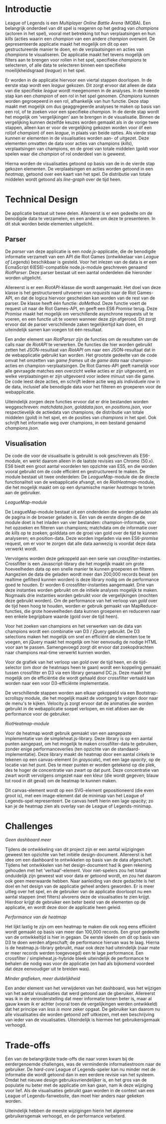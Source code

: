 Introductie
===========

League of Legends is een *Multiplayer Online Battle Arena* (MOBA). Een
belangrijk onderdeel van dit spel is reageren op het gedrag van
*champions* (actoren in het spel), vooral met betrekking tot hun
verplaatsingen en hun *kills* (acties waarin een *champion* van een
andere *champion* overwint. De gepresenteerde applicatie maakt het
mogelijk om dit op een gestructureerde manier te doen, en de
verplaatsingen en acties van *champions* te visualiseren. De applicatie
maakt het tevens mogelijk om filters aan te brengen voor rollen in het
spel, specifieke *champions* te selecteren, of alle data te selecteren
binnen een specifieke moeilijkheidsgraad (*league*) in het spel.

Er worden in de applicatie hiervoor een viertal stappen doorlopen. In de
eerste stap wordt een *league* gekozen. Dit zorgt ervoor dat alleen de
data van die specifieke *league* wordt meegenomen in de analyses. In de
tweede stap kan een *champion* of een rol in het spel genomen.
*Champions* kunnen worden gegroepeerd in een rol, afhankelijk van hun
functie. Deze stap maakt met mogelijk om dus geaggregeerde analyses te
maken op basis van een rol, of te zoeken voor een specifieke *champion*.
In de derde stap wordt het mogelijk om ’vergelijkingen’ aan te brengen
in de visualisatie. Binnen de vergelijking kunnen dezelfde keuzes worden
gemaakt als in de vorige twee stappen, alleen kan er voor de
vergelijking gekozen worden voor óf een rol(of *champion*) óf een
*league*, in plaats van beide opties. Als vierde stap kunnen er
elementen in de visualisaties worden aan- of uitgezet. Deze elementen
omvatten de data voor acties van champions (*kills*), verplaatsingen van
champions, en de groei van totale middelen (*gold*) voor spelen waar die
*champion* of rol onderdeel van is geweest.

Hierna worden de visualisaties getoond op basis van de in de vierde stap
gekozen elementen. De verplaatsingen en acties worden getoond in een
*heatmap*, getoond over een kaart van het spel. De distributie van
totale middelen wordt getoond als *line-graph* over de tijd heen.

Technical Design
================

De applicatie bestaat uit twee delen. Allereerst is er een gedeelte om
de benodigde data te verzamelen, en een andere om deze te presenteren.
In dit stuk worden beide elementen uitgelicht.

Parser
------

De *parser* van deze applicatie is een *node.js*-applicatie, die de
benodigde informatie verzamelt van een API die Riot Games (ontwikkelaar
van *League of Legends*) beschikbaar is gesteld. Voor het inlezen van de
data is er een EcmaScript 6(ES6)-compatible node.js-module geschreven
genaamd *RiotParser*. Deze parser bestaat uit een aantal onderdelen die
hieronder worden uitgelicht.

Allereerst is er een *RiotAPI*-klasse die wordt aangemaakt. Het doel van
deze klasse is het gestructureerd uitvoeren van *requests* naar de Riot
Games-API, en dat de logica hiervoor gescheiden kan worden van de rest
van de parser. De klasse heeft één functie: *doMethod*. Deze functie
voert de request uit naar de Riot Games-API, en geeft een ES6 *Promise*
terug. Deze *Promise* maakt het mogelijk om verschillende asynchrone
requests uit te voeren, en een functie uit te voeren wanneer deze zijn
afgerond. Dit zorgt ervoor dat de parser verschillende zaken
tegelijkertijd kan doen, en uiteindelijk samen kan voegen tot één
resultaat.

Een ander element van *RiotParser* zijn de functies om de resultaten van
de calls naar de *RiotAPI* te verwerken. De functies die hier worden
gebruikt zetten het JSON-resultaat van *RiotAPI* om naar een
JSON-resultaat dat in de webapplicatie gebruikt kan worden. Het grootste
gedeelte van de code omvat het omzetten van *game frames* uit de *game
data* naar champion-acties en champion-verplaatsingen. De Riot Games-API
geeft namelijk voor alle gevraagde matches een overzicht welke acties er
zijn uitgevoerd, en welke verplaatsingen er zijn uitgevoerd voor iedere
minuut van die game. De code leest deze acties, en schrijft iedere actie
weg als individuele *row* in de data, inclusief alle benodigde data voor
het filteren en groeperen voor de webapplicatie.

Uiteindelijk zorgen deze functies ervoor dat er drie bestanden worden
weggeschreven: *matchdata.json*, *golddata.json*, en *positions.json*,
voor respectievelijk de actiedata van champions, de distributie van
totale middelen (*gold*) in het spel, en de posities van *champions* in
het spel. Ook schrijft het informatie weg over champions, in een bestand
genaamd *champions.json*.

Visualisation
-------------

De code die voor de visualisatie is gebruikt is ook geschreven als
ES6-module, en werkt daarom alleen in de laatste revisies van Chrome
(50.x). ES6 biedt een groot aantal voordelen ten opzichte van ES5, en
die worden vooral gebruikt om de code efficiënt en gestructureerd te
maken. De module bestaat uit twee onderdelen: De *LeagueMap*-module die
de directe functionaliteit van de webapplicatie afvangt, en de
*RiotHeatmap*-module, die het mogelijk maakt om op een dynamische manier
*heatmaps* te tonen aan de gebruiker.

*LeagueMap-module*

De LeagueMap-module bestaat uit een onderdelen die worden geladen als de
pagina in de browser geladen is. Één van de eerste dingen die de module doet
is het inladen van vier bestanden: champion-informatie, voor het opzoeken en 
filteren van champions; matchdata om de informatie over de *kills* op te zoeken; 
golddata om de groei van gold over de tijd te kunnen analyseren; en position-data.
Deze worden ingeladen via een ES6-*promise* request, om er voor te zorgen dat
alle data aanwezig is voordat deze data verwerkt wordt. 

Vervolgens worden deze gekoppeld aan een serie van *crossfilter*-instanties. 
Crossfilter is een Javascript-library die het mogelijk maakt om grote hoeveelheden
data op een snelle manier te kunnen groeperen en filteren. Aangezien de data die geladen
wordt meer dan 200,000 records bevat (en realtime gefilterd kunnen worden) is deze library
nodig om de performance goed te houden. Er worden 6 crossfilter-instanties aangemaakt.
Drie van deze instanties worden gebruikt om de initiele analyses mogelijk te maken.
Nogmaals drie instanties worden gebruikt voor de vergelijkingen (mochten deze gebruikt worden). Om de performance van het verloop van *gold* over de tijd heen hoog te houden, worden er gebruik gemaakt van MapReduce-functies, die grote hoeveelheden data kunnen groeperen en reduceren naar een enkele begrijpbare waarde (gold over de tijd heen).

Voor het zoeken van champions en het verwerken van de data van champions wordt een combinatie van D3 / jQuery gebruikt. De D3 selections maken het mogelijk om snel en efficiënt de elementen toe te voegen, en jQuery maakt het mogelijk om hier eenvoudig de nodige HTML voor aan te passen. Samengevoegd zorgt dit ervoor dat zoekopdrachten naar champions real-time verwerkt kunnen worden. 

Voor de grafiek van het verloop van *gold* over de tijd heen, en de tijd-selector (om door de heatmaps heen te gaan) wordt een koppeling gemaakt tussen crossfilter en D3 via een library genaamd DC.js. Deze maakt het mogelijk om de efficiëntie die wordt gehaald door crossfilter vertaald kan worden naar een voor D3-efficiënte implementatie. 

De verschillende stappen worden aan elkaar gekoppeld via een Bootstrap-scrollspy module, die het mogelijk maakt de voortgang te volgen door naar de menu's te kijken. Velocity.js zorgt ervoor dat de animaties die worden gebruikt in de webapplicatie soepel verlopen, en niet afdoen aan de performance voor de gebruiker. 

*RiotHeatmap-module*

Voor de heatmap wordt gebruik gemaakt van een aangepaste implementatie van de simpleheat.js-library. Deze library is op een aantal punten aangepast, om het mogelijk te maken crossfilter-data te gebruiken, zonder enige performanceverlies (ten opzichte van de standaard-implementatie). Deze library maakt de heatmap door een aantal cirkels te tekenen op een canvas-element (in *grayscale*), met een lage *opacity*, op de locatie van het punt. Des te meer punten er worden getekend op die plek, des te hoger de concentratie van zwart op dat punt. Deze concentratie van zwart wordt vervolgens omgezet naar een kleur (die wordt gegeven; blauw tot rood in dit geval) om de heatmap te kunnen maken. 

Dit canvas-element wordt op een SVG-element gepositioneerd (die even groot is), met een image-element dat de minimap van het League of Legends-spel representeert. De canvas heeft hierin een lage opacity; zo kan je de heatmap zien als overlay van de League of Legends-minimap.

Challenges
================

*Geen dashboard meer*

Tijdens de ontwikkeling van dit project zijn er een aantal wijzigingen geweest ten opzichte van het initiële design-document. Allereerst is het idee om een dashboard te ontwikkelen op basis van de data afgeschaft. Tijdens het ontwikkelen van het design-document had ik geen rekening gehouden met het 'verhaal'-element. Voor niet-spelers zou het totaal onduidelijk zijn geweest wat voor data er getoond wordt, en zou het daarom ook geen meerwaarde hebben. Naar aanleiding van deze gedachte is het doel en het design van de applicatie geheel anders geworden. Er is meer uitleg over het spel, en de gebruiker van de applicatie doorloopt nu een aantal stappen (met filters) alvorens deze de visualisaties te zien krijgt. Hierdoor krijgt de gebruiker een beter beeld van de elementen op de applicatie, en wordt deze door de applicatie heen geleid. 

*Performance van de heatmap*

Het lijkt lastig te zijn om een heatmap te maken die ook nog eens efficiënt wordt gemaakt op basis van meer dan 100,000 records. Een groot gedeelte van de ontwikkeltijd is hier in gegaan. De eerste ideeën om dit op basis van D3 te doen werden afgeschaft; de performance hiervan was te laag. Hierna is de heatmap.js-library gebruikt, maar ook deze had uiteindelijk (naar mate er meer records werden toegevoegd) een te lage performance. Een crossfilter / simpleheat.js-hybride bleek uiteindelijk de performance te behalen die nodig was voor de applicatie (en had als bijkomend voordeel dat deze eenvoudiger uit te breiden was).

*Minder grafieken, meer duidelijkheid*

Een ander element van het verwijderen van het dashboard, was het wijzigen van het aantal visualisaties dat werd getoond aan de gberuiker. Allereerst was ik in de veronderstelling dat meer informatie tonen beter is, maar al gauw kwam ik er achter (vooral toen de vergelijkingen werden ontwikkeld) dat het principe van *less is more* zeker opgaat. De gebruiker kan daarom nu alle visualisaties die worden getoond zelf uitkiezen, met een beschrijving van ieder van de visualisaties. Uiteindelijk is hiermee het gebruikersgemaak verhoogd.

Trade-offs
================

Één van de belangrijkste trade-offs die naar voren kwam bij de eerdergenoemde challenges, was de verminderde informatiestroom naar de gebruiker. De *hard-core* League of Legends-speler kan nu minder met de informatie die wordt getoond dan in een eerdere revisie van het systeem. Omdat het nieuwe design gebruiksvriendelijker is, en het gros van de populatie nu beter met de applicatie om kan gaan, nam ik deze wijziging voor lief. Als de visualisaties gebruikt gaan worden in de context van een League of Legends-fanwebsite, dan moet hier anders naar gekeken worden. 

Uiteindelijk hebben de meeste wijzigingen hierin het algemene gebruikersgemak verhoogd, en de performance verbeterd.